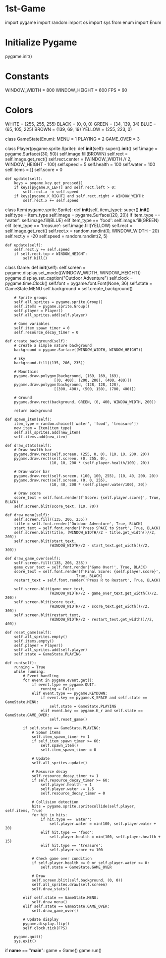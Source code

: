 # 1st-Game
import pygame
import random
import os
import sys
from enum import Enum

# Initialize Pygame
pygame.init()

# Constants
WINDOW_WIDTH = 800
WINDOW_HEIGHT = 600
FPS = 60

# Colors
WHITE = (255, 255, 255)
BLACK = (0, 0, 0)
GREEN = (34, 139, 34)
BLUE = (65, 105, 225)
BROWN = (139, 69, 19)
YELLOW = (255, 223, 0)

class GameState(Enum):
    MENU = 1
    PLAYING = 2
    GAME_OVER = 3

class Player(pygame.sprite.Sprite):
    def __init__(self):
        super().__init__()
        self.image = pygame.Surface((30, 50))
        self.image.fill(BROWN)
        self.rect = self.image.get_rect()
        self.rect.center = (WINDOW_WIDTH // 2, WINDOW_HEIGHT - 100)
        self.speed = 5
        self.health = 100
        self.water = 100
        self.items = []
        self.score = 0

    def update(self):
        keys = pygame.key.get_pressed()
        if keys[pygame.K_LEFT] and self.rect.left > 0:
            self.rect.x -= self.speed
        if keys[pygame.K_RIGHT] and self.rect.right < WINDOW_WIDTH:
            self.rect.x += self.speed

class Item(pygame.sprite.Sprite):
    def __init__(self, item_type):
        super().__init__()
        self.type = item_type
        self.image = pygame.Surface((20, 20))
        if item_type == 'water':
            self.image.fill(BLUE)
        elif item_type == 'food':
            self.image.fill(GREEN)
        elif item_type == 'treasure':
            self.image.fill(YELLOW)
        self.rect = self.image.get_rect()
        self.rect.x = random.randint(0, WINDOW_WIDTH - 20)
        self.rect.y = -20
        self.speed = random.randint(2, 5)

    def update(self):
        self.rect.y += self.speed
        if self.rect.top > WINDOW_HEIGHT:
            self.kill()

class Game:
    def __init__(self):
        self.screen = pygame.display.set_mode((WINDOW_WIDTH, WINDOW_HEIGHT))
        pygame.display.set_caption("Outdoor Adventure")
        self.clock = pygame.time.Clock()
        self.font = pygame.font.Font(None, 36)
        self.state = GameState.MENU
        self.background = self.create_background()
        
        # Sprite groups
        self.all_sprites = pygame.sprite.Group()
        self.items = pygame.sprite.Group()
        self.player = Player()
        self.all_sprites.add(self.player)
        
        # Game variables
        self.item_spawn_timer = 0
        self.resource_decay_timer = 0

    def create_background(self):
        # Create a simple nature background
        background = pygame.Surface((WINDOW_WIDTH, WINDOW_HEIGHT))
        
        # Sky
        background.fill((135, 206, 235))
        
        # Mountains
        pygame.draw.polygon(background, (169, 169, 169), 
                          [(0, 400), (200, 200), (400, 400)])
        pygame.draw.polygon(background, (128, 128, 128), 
                          [(300, 400), (500, 150), (700, 400)])
        
        # Ground
        pygame.draw.rect(background, GREEN, (0, 400, WINDOW_WIDTH, 200))
        
        return background

    def spawn_item(self):
        item_type = random.choice(['water', 'food', 'treasure'])
        new_item = Item(item_type)
        self.all_sprites.add(new_item)
        self.items.add(new_item)

    def draw_stats(self):
        # Draw health bar
        pygame.draw.rect(self.screen, (255, 0, 0), (10, 10, 200, 20))
        pygame.draw.rect(self.screen, (0, 255, 0), 
                        (10, 10, 200 * (self.player.health/100), 20))
        
        # Draw water bar
        pygame.draw.rect(self.screen, (100, 100, 255), (10, 40, 200, 20))
        pygame.draw.rect(self.screen, (0, 0, 255), 
                        (10, 40, 200 * (self.player.water/100), 20))
        
        # Draw score
        score_text = self.font.render(f'Score: {self.player.score}', True, BLACK)
        self.screen.blit(score_text, (10, 70))

    def draw_menu(self):
        self.screen.fill((135, 206, 235))
        title = self.font.render('Outdoor Adventure', True, BLACK)
        start_text = self.font.render('Press SPACE to Start', True, BLACK)
        self.screen.blit(title, (WINDOW_WIDTH//2 - title.get_width()//2, 200))
        self.screen.blit(start_text, 
                        (WINDOW_WIDTH//2 - start_text.get_width()//2, 300))

    def draw_game_over(self):
        self.screen.fill((135, 206, 235))
        game_over_text = self.font.render('Game Over!', True, BLACK)
        score_text = self.font.render(f'Final Score: {self.player.score}', 
                                    True, BLACK)
        restart_text = self.font.render('Press R to Restart', True, BLACK)
        
        self.screen.blit(game_over_text, 
                        (WINDOW_WIDTH//2 - game_over_text.get_width()//2, 200))
        self.screen.blit(score_text, 
                        (WINDOW_WIDTH//2 - score_text.get_width()//2, 300))
        self.screen.blit(restart_text, 
                        (WINDOW_WIDTH//2 - restart_text.get_width()//2, 400))

    def reset_game(self):
        self.all_sprites.empty()
        self.items.empty()
        self.player = Player()
        self.all_sprites.add(self.player)
        self.state = GameState.PLAYING

    def run(self):
        running = True
        while running:
            # Event handling
            for event in pygame.event.get():
                if event.type == pygame.QUIT:
                    running = False
                elif event.type == pygame.KEYDOWN:
                    if event.key == pygame.K_SPACE and self.state == GameState.MENU:
                        self.state = GameState.PLAYING
                    elif event.key == pygame.K_r and self.state == GameState.GAME_OVER:
                        self.reset_game()

            if self.state == GameState.PLAYING:
                # Spawn items
                self.item_spawn_timer += 1
                if self.item_spawn_timer >= 60:
                    self.spawn_item()
                    self.item_spawn_timer = 0

                # Update
                self.all_sprites.update()

                # Resource decay
                self.resource_decay_timer += 1
                if self.resource_decay_timer >= 60:
                    self.player.health -= 1
                    self.player.water -= 1.5
                    self.resource_decay_timer = 0

                # Collision detection
                hits = pygame.sprite.spritecollide(self.player, self.items, True)
                for hit in hits:
                    if hit.type == 'water':
                        self.player.water = min(100, self.player.water + 20)
                    elif hit.type == 'food':
                        self.player.health = min(100, self.player.health + 15)
                    elif hit.type == 'treasure':
                        self.player.score += 100

                # Check game over condition
                if self.player.health <= 0 or self.player.water <= 0:
                    self.state = GameState.GAME_OVER

                # Draw
                self.screen.blit(self.background, (0, 0))
                self.all_sprites.draw(self.screen)
                self.draw_stats()

            elif self.state == GameState.MENU:
                self.draw_menu()
            elif self.state == GameState.GAME_OVER:
                self.draw_game_over()

            # Update display
            pygame.display.flip()
            self.clock.tick(FPS)

        pygame.quit()
        sys.exit()

if __name__ == "__main__":
    game = Game()
    game.run()
